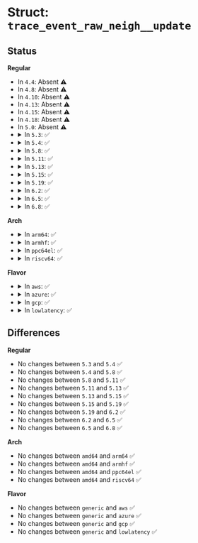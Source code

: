 # Struct: <code>trace_event_raw_neigh__update</code>

## Status
<b>Regular</b>
<ul>
<li>
In <code>4.4</code>: Absent ⚠️
</li>
<li>
In <code>4.8</code>: Absent ⚠️
</li>
<li>
In <code>4.10</code>: Absent ⚠️
</li>
<li>
In <code>4.13</code>: Absent ⚠️
</li>
<li>
In <code>4.15</code>: Absent ⚠️
</li>
<li>
In <code>4.18</code>: Absent ⚠️
</li>
<li>
In <code>5.0</code>: Absent ⚠️
</li>
<li>
<details>
<summary>In <code>5.3</code>: ✅</summary>

```c
struct trace_event_raw_neigh__update {
    struct trace_entry ent;
    u32 family;
    u32 __data_loc_dev;
    u8 lladdr[32];
    u8 lladdr_len;
    u8 flags;
    u8 nud_state;
    u8 type;
    u8 dead;
    int refcnt;
    __u8 primary_key4[4];
    __u8 primary_key6[16];
    long unsigned int confirmed;
    long unsigned int updated;
    long unsigned int used;
    u32 err;
    char __data[0];
};
```
</details>
</li>
<li>
<details>
<summary>In <code>5.4</code>: ✅</summary>

```c
struct trace_event_raw_neigh__update {
    struct trace_entry ent;
    u32 family;
    u32 __data_loc_dev;
    u8 lladdr[32];
    u8 lladdr_len;
    u8 flags;
    u8 nud_state;
    u8 type;
    u8 dead;
    int refcnt;
    __u8 primary_key4[4];
    __u8 primary_key6[16];
    long unsigned int confirmed;
    long unsigned int updated;
    long unsigned int used;
    u32 err;
    char __data[0];
};
```
</details>
</li>
<li>
<details>
<summary>In <code>5.8</code>: ✅</summary>

```c
struct trace_event_raw_neigh__update {
    struct trace_entry ent;
    u32 family;
    u32 __data_loc_dev;
    u8 lladdr[32];
    u8 lladdr_len;
    u8 flags;
    u8 nud_state;
    u8 type;
    u8 dead;
    int refcnt;
    __u8 primary_key4[4];
    __u8 primary_key6[16];
    long unsigned int confirmed;
    long unsigned int updated;
    long unsigned int used;
    u32 err;
    char __data[0];
};
```
</details>
</li>
<li>
<details>
<summary>In <code>5.11</code>: ✅</summary>

```c
struct trace_event_raw_neigh__update {
    struct trace_entry ent;
    u32 family;
    u32 __data_loc_dev;
    u8 lladdr[32];
    u8 lladdr_len;
    u8 flags;
    u8 nud_state;
    u8 type;
    u8 dead;
    int refcnt;
    __u8 primary_key4[4];
    __u8 primary_key6[16];
    long unsigned int confirmed;
    long unsigned int updated;
    long unsigned int used;
    u32 err;
    char __data[0];
};
```
</details>
</li>
<li>
<details>
<summary>In <code>5.13</code>: ✅</summary>

```c
struct trace_event_raw_neigh__update {
    struct trace_entry ent;
    u32 family;
    u32 __data_loc_dev;
    u8 lladdr[32];
    u8 lladdr_len;
    u8 flags;
    u8 nud_state;
    u8 type;
    u8 dead;
    int refcnt;
    __u8 primary_key4[4];
    __u8 primary_key6[16];
    long unsigned int confirmed;
    long unsigned int updated;
    long unsigned int used;
    u32 err;
    char __data[0];
};
```
</details>
</li>
<li>
<details>
<summary>In <code>5.15</code>: ✅</summary>

```c
struct trace_event_raw_neigh__update {
    struct trace_entry ent;
    u32 family;
    u32 __data_loc_dev;
    u8 lladdr[32];
    u8 lladdr_len;
    u8 flags;
    u8 nud_state;
    u8 type;
    u8 dead;
    int refcnt;
    __u8 primary_key4[4];
    __u8 primary_key6[16];
    long unsigned int confirmed;
    long unsigned int updated;
    long unsigned int used;
    u32 err;
    char __data[0];
};
```
</details>
</li>
<li>
<details>
<summary>In <code>5.19</code>: ✅</summary>

```c
struct trace_event_raw_neigh__update {
    struct trace_entry ent;
    u32 family;
    u32 __data_loc_dev;
    u8 lladdr[32];
    u8 lladdr_len;
    u8 flags;
    u8 nud_state;
    u8 type;
    u8 dead;
    int refcnt;
    __u8 primary_key4[4];
    __u8 primary_key6[16];
    long unsigned int confirmed;
    long unsigned int updated;
    long unsigned int used;
    u32 err;
    char __data[0];
};
```
</details>
</li>
<li>
<details>
<summary>In <code>6.2</code>: ✅</summary>

```c
struct trace_event_raw_neigh__update {
    struct trace_entry ent;
    u32 family;
    u32 __data_loc_dev;
    u8 lladdr[32];
    u8 lladdr_len;
    u8 flags;
    u8 nud_state;
    u8 type;
    u8 dead;
    int refcnt;
    __u8 primary_key4[4];
    __u8 primary_key6[16];
    long unsigned int confirmed;
    long unsigned int updated;
    long unsigned int used;
    u32 err;
    char __data[0];
};
```
</details>
</li>
<li>
<details>
<summary>In <code>6.5</code>: ✅</summary>

```c
struct trace_event_raw_neigh__update {
    struct trace_entry ent;
    u32 family;
    u32 __data_loc_dev;
    u8 lladdr[32];
    u8 lladdr_len;
    u8 flags;
    u8 nud_state;
    u8 type;
    u8 dead;
    int refcnt;
    __u8 primary_key4[4];
    __u8 primary_key6[16];
    long unsigned int confirmed;
    long unsigned int updated;
    long unsigned int used;
    u32 err;
    char __data[0];
};
```
</details>
</li>
<li>
<details>
<summary>In <code>6.8</code>: ✅</summary>

```c
struct trace_event_raw_neigh__update {
    struct trace_entry ent;
    u32 family;
    u32 __data_loc_dev;
    u8 lladdr[32];
    u8 lladdr_len;
    u8 flags;
    u8 nud_state;
    u8 type;
    u8 dead;
    int refcnt;
    __u8 primary_key4[4];
    __u8 primary_key6[16];
    long unsigned int confirmed;
    long unsigned int updated;
    long unsigned int used;
    u32 err;
    char __data[0];
};
```
</details>
</li>
</ul>
<b>Arch</b>
<ul>
<li>
<details>
<summary>In <code>arm64</code>: ✅</summary>

```c
struct trace_event_raw_neigh__update {
    struct trace_entry ent;
    u32 family;
    u32 __data_loc_dev;
    u8 lladdr[32];
    u8 lladdr_len;
    u8 flags;
    u8 nud_state;
    u8 type;
    u8 dead;
    int refcnt;
    __u8 primary_key4[4];
    __u8 primary_key6[16];
    long unsigned int confirmed;
    long unsigned int updated;
    long unsigned int used;
    u32 err;
    char __data[0];
};
```
</details>
</li>
<li>
<details>
<summary>In <code>armhf</code>: ✅</summary>

```c
struct trace_event_raw_neigh__update {
    struct trace_entry ent;
    u32 family;
    u32 __data_loc_dev;
    u8 lladdr[32];
    u8 lladdr_len;
    u8 flags;
    u8 nud_state;
    u8 type;
    u8 dead;
    int refcnt;
    __u8 primary_key4[4];
    __u8 primary_key6[16];
    long unsigned int confirmed;
    long unsigned int updated;
    long unsigned int used;
    u32 err;
    char __data[0];
};
```
</details>
</li>
<li>
<details>
<summary>In <code>ppc64el</code>: ✅</summary>

```c
struct trace_event_raw_neigh__update {
    struct trace_entry ent;
    u32 family;
    u32 __data_loc_dev;
    u8 lladdr[32];
    u8 lladdr_len;
    u8 flags;
    u8 nud_state;
    u8 type;
    u8 dead;
    int refcnt;
    __u8 primary_key4[4];
    __u8 primary_key6[16];
    long unsigned int confirmed;
    long unsigned int updated;
    long unsigned int used;
    u32 err;
    char __data[0];
};
```
</details>
</li>
<li>
<details>
<summary>In <code>riscv64</code>: ✅</summary>

```c
struct trace_event_raw_neigh__update {
    struct trace_entry ent;
    u32 family;
    u32 __data_loc_dev;
    u8 lladdr[32];
    u8 lladdr_len;
    u8 flags;
    u8 nud_state;
    u8 type;
    u8 dead;
    int refcnt;
    __u8 primary_key4[4];
    __u8 primary_key6[16];
    long unsigned int confirmed;
    long unsigned int updated;
    long unsigned int used;
    u32 err;
    char __data[0];
};
```
</details>
</li>
</ul>
<b>Flavor</b>
<ul>
<li>
<details>
<summary>In <code>aws</code>: ✅</summary>

```c
struct trace_event_raw_neigh__update {
    struct trace_entry ent;
    u32 family;
    u32 __data_loc_dev;
    u8 lladdr[32];
    u8 lladdr_len;
    u8 flags;
    u8 nud_state;
    u8 type;
    u8 dead;
    int refcnt;
    __u8 primary_key4[4];
    __u8 primary_key6[16];
    long unsigned int confirmed;
    long unsigned int updated;
    long unsigned int used;
    u32 err;
    char __data[0];
};
```
</details>
</li>
<li>
<details>
<summary>In <code>azure</code>: ✅</summary>

```c
struct trace_event_raw_neigh__update {
    struct trace_entry ent;
    u32 family;
    u32 __data_loc_dev;
    u8 lladdr[32];
    u8 lladdr_len;
    u8 flags;
    u8 nud_state;
    u8 type;
    u8 dead;
    int refcnt;
    __u8 primary_key4[4];
    __u8 primary_key6[16];
    long unsigned int confirmed;
    long unsigned int updated;
    long unsigned int used;
    u32 err;
    char __data[0];
};
```
</details>
</li>
<li>
<details>
<summary>In <code>gcp</code>: ✅</summary>

```c
struct trace_event_raw_neigh__update {
    struct trace_entry ent;
    u32 family;
    u32 __data_loc_dev;
    u8 lladdr[32];
    u8 lladdr_len;
    u8 flags;
    u8 nud_state;
    u8 type;
    u8 dead;
    int refcnt;
    __u8 primary_key4[4];
    __u8 primary_key6[16];
    long unsigned int confirmed;
    long unsigned int updated;
    long unsigned int used;
    u32 err;
    char __data[0];
};
```
</details>
</li>
<li>
<details>
<summary>In <code>lowlatency</code>: ✅</summary>

```c
struct trace_event_raw_neigh__update {
    struct trace_entry ent;
    u32 family;
    u32 __data_loc_dev;
    u8 lladdr[32];
    u8 lladdr_len;
    u8 flags;
    u8 nud_state;
    u8 type;
    u8 dead;
    int refcnt;
    __u8 primary_key4[4];
    __u8 primary_key6[16];
    long unsigned int confirmed;
    long unsigned int updated;
    long unsigned int used;
    u32 err;
    char __data[0];
};
```
</details>
</li>
</ul>

## Differences
<b>Regular</b>
<ul>
<li>
No changes between <code>5.3</code> and <code>5.4</code> ✅
</li>
<li>
No changes between <code>5.4</code> and <code>5.8</code> ✅
</li>
<li>
No changes between <code>5.8</code> and <code>5.11</code> ✅
</li>
<li>
No changes between <code>5.11</code> and <code>5.13</code> ✅
</li>
<li>
No changes between <code>5.13</code> and <code>5.15</code> ✅
</li>
<li>
No changes between <code>5.15</code> and <code>5.19</code> ✅
</li>
<li>
No changes between <code>5.19</code> and <code>6.2</code> ✅
</li>
<li>
No changes between <code>6.2</code> and <code>6.5</code> ✅
</li>
<li>
No changes between <code>6.5</code> and <code>6.8</code> ✅
</li>
</ul>
<b>Arch</b>
<ul>
<li>
No changes between <code>amd64</code> and <code>arm64</code> ✅
</li>
<li>
No changes between <code>amd64</code> and <code>armhf</code> ✅
</li>
<li>
No changes between <code>amd64</code> and <code>ppc64el</code> ✅
</li>
<li>
No changes between <code>amd64</code> and <code>riscv64</code> ✅
</li>
</ul>
<b>Flavor</b>
<ul>
<li>
No changes between <code>generic</code> and <code>aws</code> ✅
</li>
<li>
No changes between <code>generic</code> and <code>azure</code> ✅
</li>
<li>
No changes between <code>generic</code> and <code>gcp</code> ✅
</li>
<li>
No changes between <code>generic</code> and <code>lowlatency</code> ✅
</li>
</ul>
